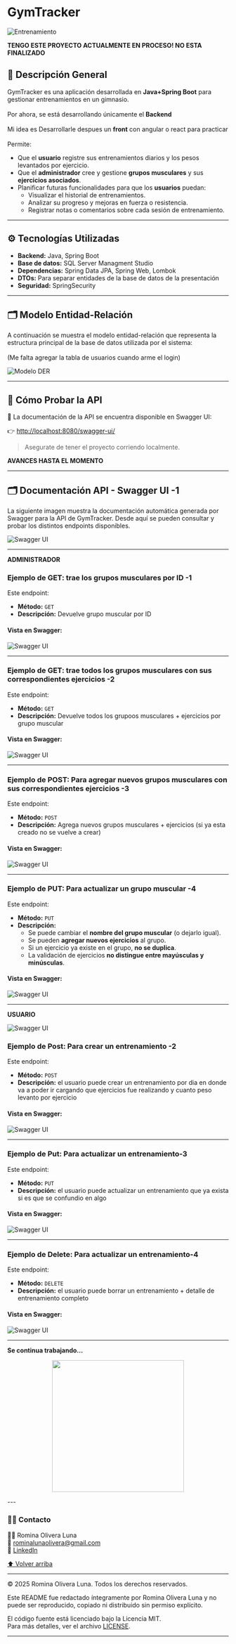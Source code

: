 # GymTracker

![Entrenamiento](https://media1.giphy.com/media/v1.Y2lkPTc5MGI3NjExb3poY3hldXJkbTZoZmh4aDdzM3Bvb3h6bG5zOTNheHB5ZHZmYnlzdSZlcD12MV9pbnRlcm5hbF9naWZfYnlfaWQmY3Q9Zw/ONGGMkSBDldXpiCFbt/giphy.gif)

**TENGO ESTE PROYECTO ACTUALMENTE EN PROCESO! NO ESTA FINALIZADO**

## 🚀 Descripción General
GymTracker es una aplicación desarrollada en **Java+Spring Boot** para gestionar entrenamientos en un gimnasio.
</br>
</br>
Por ahora, se está desarrollando únicamente el **Backend** 
</br>
</br>Mi idea es Desarrollarle despues un  **front** con angular o react para practicar
</br>
</br>Permite:  
- Que el **usuario** registre sus entrenamientos diarios y los pesos levantados por ejercicio.  
- Que el **administrador** cree y gestione **grupos musculares** y sus **ejercicios asociados**.  
- Planificar futuras funcionalidades para que los **usuarios** puedan:  
  - Visualizar el historial de entrenamientos.  
  - Analizar su progreso y mejoras en fuerza o resistencia.  
  - Registrar notas o comentarios sobre cada sesión de entrenamiento.  

---

## ⚙️ Tecnologías Utilizadas

- **Backend:** Java, Spring Boot  
- **Base de datos:**  SQL Server Managment Studio
- **Dependencias:** Spring Data JPA, Spring Web, Lombok  
- **DTOs:** Para separar entidades de la base de datos de la presentación
- **Seguridad:** SpringSecurity 

---

## 🗂️ Modelo Entidad-Relación

A continuación se muestra el modelo entidad-relación que representa la estructura principal de la base de datos utilizada por el sistema: 
</br>
</br>(Me falta agregar la tabla de usuarios cuando arme el  login)

![Modelo DER](src/main/java/com/proyecto/gymtracker/screenshots/modeloDER.png)

---

## 🧪 Cómo Probar la API

📄 La documentación de la API se encuentra disponible en Swagger UI:

👉 [http://localhost:8080/swagger-ui/](http://localhost:8080/swagger-ui.html) 
> Asegurate de tener el proyecto corriendo localmente.

**AVANCES HASTA EL MOMENTO**

---

## 🗂️ Documentación API - Swagger UI -1

La siguiente imagen muestra la documentación automática generada por Swagger para la API de GymTracker. Desde aquí se pueden consultar y probar los distintos endpoints disponibles.


![Swagger UI](https://github.com/romyluna/GymTraker/blob/master/screenshots/swag1.PNG?raw=true)



---
**ADMINISTRADOR**

### Ejemplo de GET: trae los grupos musculares por ID -1 

Este endpoint:

- **Método:** `GET`
- **Descripción:** Devuelve grupo muscular por ID

#### Vista en Swagger:
![Swagger UI](https://github.com/romyluna/GymTraker/blob/master/screenshots/gmxid1.PNG?raw=true)

---

### Ejemplo de GET: trae todos los grupos musculares con sus correspondientes ejercicios -2

Este endpoint:

- **Método:** `GET`
- **Descripción:** Devuelve todos los grupoos musculares + ejercicios por grupo muscular 

#### Vista en Swagger:

![Swagger UI](https://github.com/romyluna/GymTraker/blob/master/screenshots/gmxid2.PNG?raw=true)

---

### Ejemplo de POST: Para agregar nuevos grupos musculares con sus correspondientes ejercicios -3

Este endpoint:

- **Método:** `POST`
- **Descripción:** Agrega nuevos grupos musculares + ejercicios (si ya esta creado no se vuelve a crear)

#### Vista en Swagger:

![Swagger UI](https://github.com/romyluna/GymTraker/blob/master/screenshots/postgmx3.PNG?raw=true)


---

### Ejemplo de PUT: Para actualizar un grupo muscular -4

Este endpoint:

- **Método:** `PUT`
- **Descripción:**
  <br>
  - Se puede cambiar el **nombre del grupo muscular** (o dejarlo igual).
  - Se pueden **agregar nuevos ejercicios** al grupo.
  - Si un ejercicio ya existe en el grupo, **no se duplica**.
  - La validación de ejercicios **no distingue entre mayúsculas y minúsculas**.

#### Vista en Swagger:

![Swagger UI](https://github.com/romyluna/GymTraker/blob/master/screenshots/putgmx4.PNG?raw=true)

---
**USUARIO**

![Swagger UI](https://github.com/romyluna/GymTraker/blob/master/screenshots/usuario1.PNG?raw=true)


### Ejemplo de Post: Para crear un entrenamiento -2

Este endpoint:

- **Método:** `POST`
- **Descripción:** el usuario puede crear un entrenamiento por dia en donde va a poder ir cargando que ejercicios fue realizando y cuanto peso levanto por ejercicio

#### Vista en Swagger:

![Swagger UI](https://github.com/romyluna/GymTraker/blob/master/screenshots/usuario2.PNG?raw=true)

---

### Ejemplo de Put: Para actualizar un entrenamiento-3

Este endpoint:

- **Método:** `PUT`
- **Descripción:** el usuario puede actualizar un entrenamiento que ya exista si es que se confundio en algo

#### Vista en Swagger:

![Swagger UI](https://github.com/romyluna/GymTraker/blob/master/screenshots/usuario3.PNG?raw=true)

---

### Ejemplo de Delete: Para actualizar un entrenamiento-4

Este endpoint:

- **Método:** `DELETE`
- **Descripción:** el usuario puede borrar un entrenamiento + detalle de entrenamiento completo 

#### Vista en Swagger:

![Swagger UI](https://github.com/romyluna/GymTraker/blob/master/screenshots/usuario4.PNG?raw=true)

---
**Se continua trabajando...**

<p align="center">
  <img src="https://media3.giphy.com/media/v1.Y2lkPTc5MGI3NjExcGtsZjh1d2ZlNHlxdzRidzd0ZXZ0dG5scnZpY2YwNjRlNzZ1N3czNCZlcD12MV9pbnRlcm5hbF9naWZfYnlfaWQmY3Q9Zw/GeHeEI4kIX7fVSA9dG/giphy.gif" width="300"/>
</p>
---

### 👩‍💻 Contacto
<a name="contacto"></a>

👩‍💻 Romina Olivera Luna
</br>
💌 rominalunaolivera@gmail.com
</br>
🔗 [LinkedIn
](https://www.linkedin.com/in/romina-bluna/)

[⬆️ Volver arriba](#readme)

---

© 2025 Romina Olivera Luna. Todos los derechos reservados.

Este README fue redactado íntegramente por Romina Olivera Luna y no puede ser reproducido, copiado ni distribuido sin permiso explícito.

El código fuente está licenciado bajo la Licencia MIT.  
Para más detalles, ver el archivo [LICENSE](LICENSE.txt).

---
